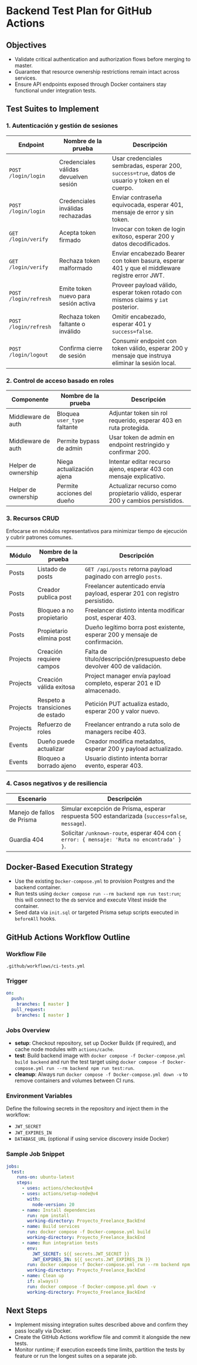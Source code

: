 # Backend Test Plan for GitHub Actions

## Objectives
- Validate critical authentication and authorization flows before merging to master.
- Guarantee that resource ownership restrictions remain intact across services.
- Ensure API endpoints exposed through Docker containers stay functional under integration tests.

## Test Suites to Implement

### 1. Autenticación y gestión de sesiones
| Endpoint | Nombre de la prueba | Descripción |
| --- | --- | --- |
| `POST /login/login` | Credenciales válidas devuelven sesión | Usar credenciales sembradas, esperar 200, `success=true`, datos de usuario y token en el cuerpo. |
| `POST /login/login` | Credenciales inválidas rechazadas | Enviar contraseña equivocada, esperar 401, mensaje de error y sin token. |
| `GET /login/verify` | Acepta token firmado | Invocar con token de login exitoso, esperar 200 y datos decodificados. |
| `GET /login/verify` | Rechaza token malformado | Enviar encabezado Bearer con token basura, esperar 401 y que el middleware registre error JWT. |
| `POST /login/refresh` | Emite token nuevo para sesión activa | Proveer payload válido, esperar token rotado con mismos claims y `iat` posterior. |
| `POST /login/refresh` | Rechaza token faltante o inválido | Omitir encabezado, esperar 401 y `success=false`. |
| `POST /login/logout` | Confirma cierre de sesión | Consumir endpoint con token válido, esperar 200 y mensaje que instruya eliminar la sesión local. |

### 2. Control de acceso basado en roles
| Componente | Nombre de la prueba | Descripción |
| --- | --- | --- |
| Middleware de auth | Bloquea `user_type` faltante | Adjuntar token sin rol requerido, esperar 403 en ruta protegida. |
| Middleware de auth | Permite bypass de admin | Usar token de admin en endpoint restringido y confirmar 200. |
| Helper de ownership | Niega actualización ajena | Intentar editar recurso ajeno, esperar 403 con mensaje explicativo. |
| Helper de ownership | Permite acciones del dueño | Actualizar recurso como propietario válido, esperar 200 y cambios persistidos. |

### 3. Recursos CRUD
Enfocarse en módulos representativos para minimizar tiempo de ejecución y cubrir patrones comunes.

| Módulo | Nombre de la prueba | Descripción |
| --- | --- | --- |
| Posts | Listado de posts | `GET /api/posts` retorna payload paginado con arreglo `posts`. |
| Posts | Creador publica post | Freelancer autenticado envía payload, esperar 201 con registro persistido. |
| Posts | Bloqueo a no propietario | Freelancer distinto intenta modificar post, esperar 403. |
| Posts | Propietario elimina post | Dueño legítimo borra post existente, esperar 200 y mensaje de confirmación. |
| Projects | Creación requiere campos | Falta de título/descripción/presupuesto debe devolver 400 de validación. |
| Projects | Creación válida exitosa | Project manager envía payload completo, esperar 201 e ID almacenado. |
| Projects | Respeto a transiciones de estado | Petición PUT actualiza estado, esperar 200 y valor nuevo. |
| Projects | Refuerzo de roles | Freelancer entrando a ruta solo de managers recibe 403. |
| Events | Dueño puede actualizar | Creador modifica metadatos, esperar 200 y payload actualizado. |
| Events | Bloqueo a borrado ajeno | Usuario distinto intenta borrar evento, esperar 403. |

### 4. Casos negativos y de resiliencia
| Escenario | Descripción |
| --- | --- |
| Manejo de fallos de Prisma | Simular excepción de Prisma, esperar respuesta 500 estandarizada (`success=false`, `message`). |
| Guardia 404 | Solicitar `/unknown-route`, esperar 404 con `{ error: { mensaje: 'Ruta no encontrada' } }`. |

## Docker-Based Execution Strategy
- Use the existing `Docker-compose.yml` to provision Postgres and the backend container.
- Run tests using `docker compose run --rm backend npm run test:run`; this will connect to the `db` service and execute Vitest inside the container.
- Seed data via `init.sql` or targeted Prisma setup scripts executed in `beforeAll` hooks.

## GitHub Actions Workflow Outline

### Workflow File
`.github/workflows/ci-tests.yml`

### Trigger
```yaml
on:
  push:
    branches: [ master ]
  pull_request:
    branches: [ master ]
```

### Jobs Overview
- **setup**: Checkout repository, set up Docker Buildx (if required), and cache node modules with `actions/cache`.
- **test**: Build backend image with `docker compose -f Docker-compose.yml build backend` and run the test target using `docker compose -f Docker-compose.yml run --rm backend npm run test:run`.
- **cleanup**: Always run `docker compose -f Docker-compose.yml down -v` to remove containers and volumes between CI runs.

### Environment Variables
Define the following secrets in the repository and inject them in the workflow:
- `JWT_SECRET`
- `JWT_EXPIRES_IN`
- `DATABASE_URL` (optional if using service discovery inside Docker)

### Sample Job Snippet
```yaml
jobs:
  test:
    runs-on: ubuntu-latest
    steps:
      - uses: actions/checkout@v4
      - uses: actions/setup-node@v4
        with:
          node-version: 20
      - name: Install dependencies
        run: npm install
        working-directory: Proyecto_Freelance_BackEnd
      - name: Build services
        run: docker compose -f Docker-compose.yml build
        working-directory: Proyecto_Freelance_BackEnd
      - name: Run integration tests
        env:
          JWT_SECRET: ${{ secrets.JWT_SECRET }}
          JWT_EXPIRES_IN: ${{ secrets.JWT_EXPIRES_IN }}
        run: docker compose -f Docker-compose.yml run --rm backend npm run test:run
        working-directory: Proyecto_Freelance_BackEnd
      - name: Clean up
        if: always()
        run: docker compose -f Docker-compose.yml down -v
        working-directory: Proyecto_Freelance_BackEnd
```

## Next Steps
- Implement missing integration suites described above and confirm they pass locally via Docker.
- Create the GitHub Actions workflow file and commit it alongside the new tests.
- Monitor runtime; if execution exceeds time limits, partition the tests by feature or run the longest suites on a separate job.
